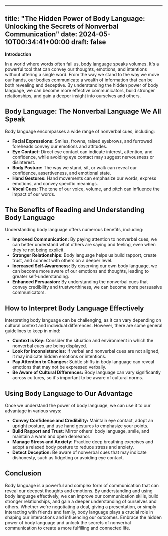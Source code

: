 
---
title: "The Hidden Power of Body Language: Unlocking the Secrets of Nonverbal Communication"
date: 2024-05-10T00:34:41+00:00
draft: false
---

**Introduction**

In a world where words often fail us, body language speaks volumes. It's a powerful tool that can convey our thoughts, emotions, and intentions without uttering a single word. From the way we stand to the way we move our hands, our bodies communicate a wealth of information that can be both revealing and deceptive. By understanding the hidden power of body language, we can become more effective communicators, build stronger relationships, and gain a deeper insight into ourselves and others.

## Body Language: The Nonverbal Language We All Speak

Body language encompasses a wide range of nonverbal cues, including:

- **Facial Expressions:** Smiles, frowns, raised eyebrows, and furrowed foreheads convey our emotions and attitudes.
- **Eye Contact:** Direct eye contact can indicate interest, attention, and confidence, while avoiding eye contact may suggest nervousness or disinterest.
- **Body Posture:** The way we stand, sit, or walk can reveal our confidence, assertiveness, and emotional state.
- **Hand Gestures:** Hand movements can emphasize our words, express emotions, and convey specific meanings.
- **Vocal Cues:** The tone of our voice, volume, and pitch can influence the impact of our words.

## The Benefits of Reading and Understanding Body Language

Understanding body language offers numerous benefits, including:

- **Improved Communication:** By paying attention to nonverbal cues, we can better understand what others are saying and feeling, even when they're not being explicit.
- **Stronger Relationships:** Body language helps us build rapport, create trust, and connect with others on a deeper level.
- **Increased Self-Awareness:** By observing our own body language, we can become more aware of our emotions and thoughts, leading to greater self-understanding.
- **Enhanced Persuasion:** By understanding the nonverbal cues that convey credibility and trustworthiness, we can become more persuasive communicators.

## How to Interpret Body Language Effectively

Interpreting body language can be challenging, as it can vary depending on cultural context and individual differences. However, there are some general guidelines to keep in mind:

- **Context is Key:** Consider the situation and environment in which the nonverbal cues are being displayed.
- **Look for Inconsistencies:** If verbal and nonverbal cues are not aligned, it may indicate hidden emotions or intentions.
- **Pay Attention to Changes:** Subtle shifts in body language can reveal emotions that may not be expressed verbally.
- **Be Aware of Cultural Differences:** Body language can vary significantly across cultures, so it's important to be aware of cultural norms.

## Using Body Language to Our Advantage

Once we understand the power of body language, we can use it to our advantage in various ways:

- **Convey Confidence and Credibility:** Maintain eye contact, adopt an upright posture, and use hand gestures to emphasize your points.
- **Build Rapport and Trust:** Mirror others' body language, smile, and maintain a warm and open demeanor.
- **Manage Stress and Anxiety:** Practice deep breathing exercises and adopt a relaxed body posture to reduce stress and anxiety.
- **Detect Deception:** Be aware of nonverbal cues that may indicate dishonesty, such as fidgeting or avoiding eye contact.

## Conclusion

Body language is a powerful and complex form of communication that can reveal our deepest thoughts and emotions. By understanding and using body language effectively, we can improve our communication skills, build stronger relationships, and gain a deeper understanding of ourselves and others. Whether we're negotiating a deal, giving a presentation, or simply interacting with friends and family, body language plays a crucial role in shaping our interactions and influencing our outcomes. Embrace the hidden power of body language and unlock the secrets of nonverbal communication to create a more fulfilling and connected life.